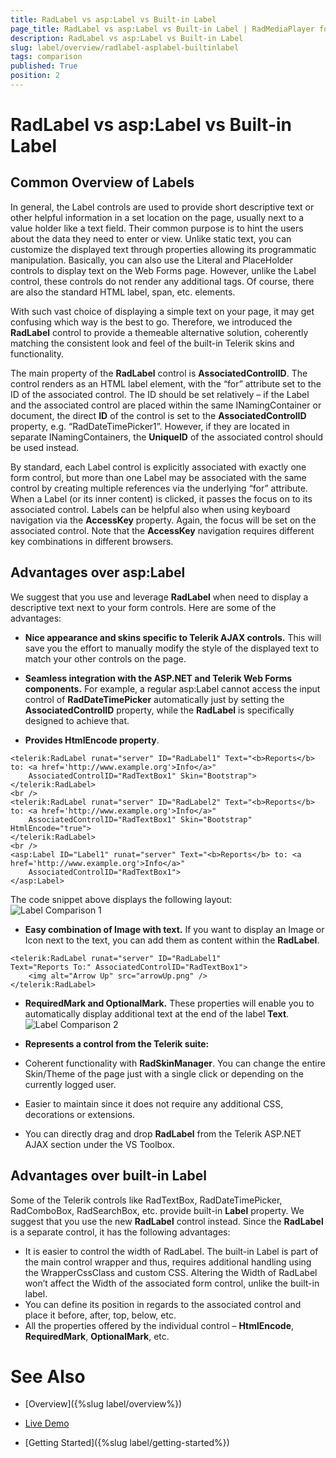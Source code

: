 ```yaml
---
title: RadLabel vs asp:Label vs Built-in Label
page_title: RadLabel vs asp:Label vs Built-in Label | RadMediaPlayer for ASP.NET AJAX Documentation
description: RadLabel vs asp:Label vs Built-in Label
slug: label/overview/radlabel-asplabel-builtinlabel
tags: comparison
published: True
position: 2
---
```


# RadLabel vs asp:Label vs Built-in Label



## Common Overview of Labels

In general, the Label controls are used to provide short descriptive text or other helpful information in a set location on the page, usually next to a value holder like a text field. Their common purpose is to hint the users about the data they need to enter or view. Unlike static text, you can customize the displayed text through properties allowing its programmatic manipulation. Basically, you can also use the Literal and PlaceHolder controls to display text on the Web Forms page. However, unlike the Label control, these controls do not render any additional tags. Of course, there are also the standard HTML label, span, etc. elements.

With such vast choice of displaying a simple text on your page, it may get confusing which way is the best to go. Therefore, we introduced the **RadLabel** control to provide a themeable alternative solution, coherently matching the consistent look and feel of the built-in Telerik skins and functionality.

The main property of the **RadLabel** control is **AssociatedControlID**. The control renders as an HTML label element, with the “for” attribute set to the ID of the associated control. The ID should be set relatively – if the Label and the associated control are placed within the same INamingContainer or document, the direct **ID** of the control is set to the **AssociatedControlID** property, e.g. “RadDateTimePicker1”. However, if they are located in separate INamingContainers, the **UniqueID** of the associated control should be used instead.

By standard, each Label control is explicitly associated with exactly one form control, but more than one Label may be associated with the same control by creating multiple references via the underlying “for” attribute. When a Label (or its inner content) is clicked, it passes the focus on to its associated control. Labels can be helpful also when using keyboard navigation via the **AccessKey** property. Again, the focus will be set on the associated control. Note that the **AccessKey** navigation requires different key combinations in different browsers.


## Advantages over asp:Label

We suggest that you use and leverage **RadLabel** when need to display a descriptive text next to your form controls. Here are some of the advantages:
* **Nice appearance and skins specific to Telerik AJAX controls.** This will save you the effort to manually modify the style of the displayed text to match your other controls on the page.

* **Seamless integration with the ASP.NET and Telerik Web Forms components.** For example, a regular asp:Label cannot access the input control of **RadDateTimePicker** automatically just by setting the **AssociatedControlID** property, while the **RadLabel** is specifically designed to achieve that.

* **Provides HtmlEncode property**.

````ASP.NET
<telerik:RadLabel runat="server" ID="RadLabel1" Text="<b>Reports</b> to: <a href='http://www.example.org'>Info</a>"
    AssociatedControlID="RadTextBox1" Skin="Bootstrap">
</telerik:RadLabel>
<br />
<telerik:RadLabel runat="server" ID="RadLabel2" Text="<b>Reports</b> to: <a href='http://www.example.org'>Info</a>"
    AssociatedControlID="RadTextBox1" Skin="Bootstrap" HtmlEncode="true">
</telerik:RadLabel>
<br />
<asp:Label ID="Label1" runat="server" Text="<b>Reports</b> to: <a href='http://www.example.org'>Info</a>"
    AssociatedControlID="RadTextBox1">
</asp:Label>
````

The code snippet above displays the following layout:
![Label Comparison 1](images/label-comparison1.png)

* **Easy combination of Image with text.** If you want to display an Image or Icon next to the text, you can add them as content within the **RadLabel**.

````ASP.NET
<telerik:RadLabel runat="server" ID="RadLabel1"
Text="Reports To:" AssociatedControlID="RadTextBox1">
    <img alt="Arrow Up" src="arrowUp.png" />
</telerik:RadLabel>
````

* **RequiredMark and OptionalMark.** These properties will enable you to automatically display additional text at the end of the label **Text**.
![Label Comparison 2](images/label-comparison2.png)

* **Represents a control from the Telerik suite:**
 * Coherent functionality with **RadSkinManager**. You can change the entire Skin/Theme of the page just with a single click or depending on the currently logged user.
 * Easier to maintain since it does not require any additional CSS, decorations or extensions.
 * You can directly drag and drop **RadLabel** from the Telerik ASP.NET AJAX section under the VS Toolbox.


## Advantages over built-in Label

Some of the Telerik controls like RadTextBox, RadDateTimePicker, RadComboBox, RadSearchBox, etc. provide built-in **Label** property. We suggest that you use the new **RadLabel** control instead. Since the **RadLabel** is a separate control, it has the following advantages:
* It is easier to control the width of RadLabel. The built-in Label is part of the main control wrapper and thus, requires additional handling using the WrapperCssClass and custom CSS. Altering the Width of RadLabel won’t affect the Width of the associated form control, unlike the built-in label.
* You can define its position in regards to the associated control and place it before, after, top, below, etc.
* All the properties offered by the individual control – **HtmlEncode**, **RequiredMark**, **OptionalMark**, etc.



# See Also

 * [Overview]({%slug label/overview%})

 * [Live Demo](https://demos.telerik.com/aspnet-ajax/label/overview/defaultcs.aspx)

 * [Getting Started]({%slug label/getting-started%})
